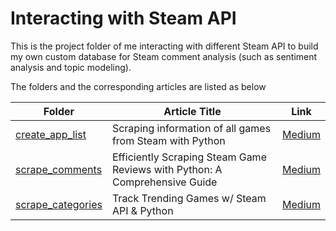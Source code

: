 # Interacting with Steam API

This is the project folder of me interacting with different Steam API to build my own custom database for Steam comment analysis (such as sentiment analysis and topic modeling).

The folders and the corresponding articles are listed as below

|Folder|Article Title|Link|
|---|---|---|
|[create_app_list](create_app_list/README.md)|Scraping information of all games from Steam with Python|[Medium](https://medium.com/codex/scraping-information-of-all-games-from-steam-with-python-6e44eb01a299)|
|[scrape_comments](scrape_comments/README.md)|Efficiently Scraping Steam Game Reviews with Python: A Comprehensive Guide|[Medium](https://medium.com/codex/efficiently-scraping-steam-game-reviews-with-python-a-comprehensive-guide-3a5732cb7f0b)|
|[scrape_categories](scrape_categories/README.md)|Track Trending Games w/ Steam API & Python|[Medium]()|
